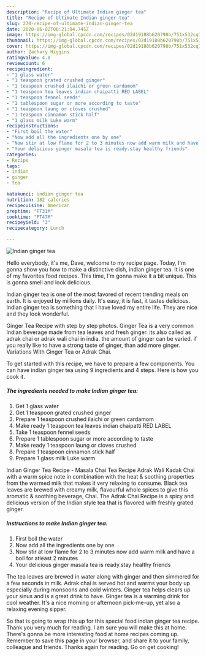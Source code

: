 ```yaml
---
description: "Recipe of Ultimate Indian ginger tea"
title: "Recipe of Ultimate Indian ginger tea"
slug: 270-recipe-of-ultimate-indian-ginger-tea
date: 2020-06-02T00:21:04.745Z
image: https://img-global.cpcdn.com/recipes/02d19188b620798b/751x532cq70/indian-ginger-tea-recipe-main-photo.jpg
thumbnail: https://img-global.cpcdn.com/recipes/02d19188b620798b/751x532cq70/indian-ginger-tea-recipe-main-photo.jpg
cover: https://img-global.cpcdn.com/recipes/02d19188b620798b/751x532cq70/indian-ginger-tea-recipe-main-photo.jpg
author: Zachary Higgins
ratingvalue: 4.8
reviewcount: 6
recipeingredient:
- "1 glass water"
- "1 teaspoon grated crushed ginger"
- "1 teaspoon crushed ilaichi or green cardamom"
- "1 teaspoon tea leaves indian chaipatti RED LABEL"
- "1 teaspoon fennel seeds"
- "1 tablespoon sugar or more according to taste"
- "1 teaspoon laung or cloves crushed"
- "1 teaspoon cinnamon stick half"
- "1 glass milk Luke warm"
recipeinstructions:
- "First boil the water"
- "Now add all the ingredients one by one"
- "Now stir at low flame for 2 to 3 minutes now add warm milk and have a boil for atleast 2 minutes"
- "Your delicious ginger masala tea is ready.stay healthy friends"
categories:
- Recipe
tags:
- indian
- ginger
- tea

katakunci: indian ginger tea 
nutrition: 182 calories
recipecuisine: American
preptime: "PT31M"
cooktime: "PT47M"
recipeyield: "3"
recipecategory: Lunch

---
```



![Indian ginger tea](https://img-global.cpcdn.com/recipes/02d19188b620798b/751x532cq70/indian-ginger-tea-recipe-main-photo.jpg)

Hello everybody, it's me, Dave, welcome to my recipe page. Today, I'm gonna show you how to make a distinctive dish, indian ginger tea. It is one of my favorites food recipes. This time, I'm gonna make it a bit unique. This is gonna smell and look delicious.

Indian ginger tea is one of the most favored of recent trending meals on earth. It is enjoyed by millions daily. It's easy, it is fast, it tastes delicious. Indian ginger tea is something that I have loved my entire life. They are nice and they look wonderful.

Ginger Tea Recipe with step by step photos. Ginger Tea is a very common Indian beverage made from tea leaves and fresh ginger. its also called as adrak chai or adrak wali chai in india. the amount of ginger can be varied. if you really like to have a strong taste of ginger, than add more ginger. Variations With Ginger Tea or Adrak Chai.


To get started with this recipe, we have to prepare a few components. You can have indian ginger tea using 9 ingredients and 4 steps. Here is how you cook it.

<!--inarticleads1-->

##### The ingredients needed to make Indian ginger tea:

1. Get 1 glass water
1. Get 1 teaspoon grated crushed ginger
1. Prepare 1 teaspoon crushed ilaichi or green cardamom
1. Make ready 1 teaspoon tea leaves indian chaipatti RED LABEL
1. Take 1 teaspoon fennel seeds
1. Prepare 1 tablespoon sugar or more according to taste
1. Make ready 1 teaspoon laung or cloves crushed
1. Prepare 1 teaspoon cinnamon stick half
1. Prepare 1 glass milk Luke warm


Indian Ginger Tea Recipe - Masala Chai Tea Recipe Adrak Wali Kadak Chai with a warm spice note in combination with the heat &amp; soothing properties from the warmed milk that makes it very relaxing to consume. Black tea leaves are brewed with creamy milk, flavourful whole spices to give this aromatic &amp; soothing beverage, Chai. The Adrak Chai Recipe is a spicy and delicious version of the Indian style tea that is flavored with freshly grated ginger. 

<!--inarticleads2-->

##### Instructions to make Indian ginger tea:

1. First boil the water
1. Now add all the ingredients one by one
1. Now stir at low flame for 2 to 3 minutes now add warm milk and have a boil for atleast 2 minutes
1. Your delicious ginger masala tea is ready.stay healthy friends


The tea leaves are brewed in water along with ginger and then simmered for a few seconds in milk. Adrak chai is served hot and warms your body up especially during monsoons and cold winters. Ginger tea helps clears up your sinus and is a great drink to have. Ginger tea is a warming drink for cool weather. It&#39;s a nice morning or afternoon pick-me-up, yet also a relaxing evening sipper. 

So that is going to wrap this up for this special food indian ginger tea recipe. Thank you very much for reading. I am sure you will make this at home. There's gonna be more interesting food at home recipes coming up. Remember to save this page in your browser, and share it to your family, colleague and friends. Thanks again for reading. Go on get cooking!
